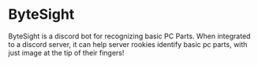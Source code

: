 # ByteSight
ByteSight is a discord bot for recognizing basic PC Parts. When integrated to a discord server, it can help server rookies identify basic pc parts, with just image at the tip of their fingers!
